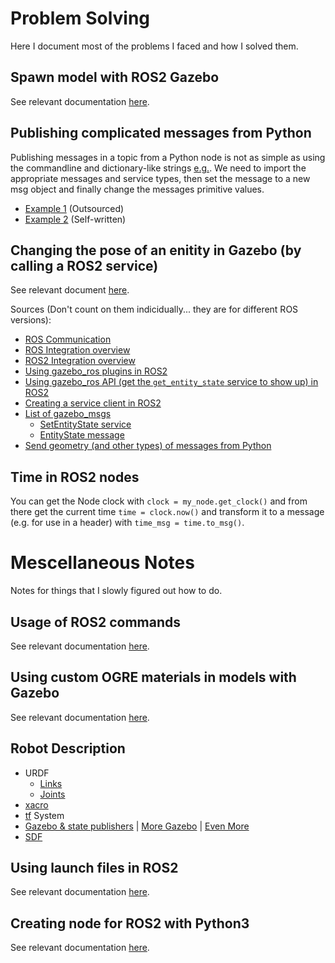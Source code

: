 # Problem Solving
Here I document most of the problems I faced and how I solved them.

## Spawn model with ROS2 Gazebo

See relevant documentation [here](https://answers.ros.org/question/314607/spawn-model-with-ros2-gazebo/).

## Publishing complicated messages from Python

Publishing messages in a topic from a Python node is not as simple as using the commandline and dictionary-like strings [e.g.](src/pose_estimation/pose_estimation/SUPPORT.md#Call-the-service-using-the-appropriate-message). We need to import the appropriate messages and service types, then set the message to a new msg object and finally change the messages primitive values. 
- [Example 1](https://www.programcreek.com/python/example/70251/geometry_msgs.msg.Twist) (Outsourced)
- [Example 2](src/pose_estimation/pose_estimation/SUPPORT.md#from-a-python-node) (Self-written)

## Changing the pose of an enitity in Gazebo (by calling a ROS2 service)

See relevant document [here](src/pose_estimation/pose_estimation/SUPPORT.md).

Sources (Don't count on them indicidually... they are for different ROS versions):
- [ROS Communication](http://gazebosim.org/tutorials/?tut=ros_comm)
- [ROS Integration overview](http://gazebosim.org/tutorials?tut=ros_overview)
- [ROS2 Integration overview](http://gazebosim.org/tutorials?tut=ros2_overview)
- [Using gazebo_ros plugins in ROS2](https://answers.ros.org/question/356936/how-to-use-gazebo-plugins-found-in-gazebo_ros-ros2-foxy-gazebo11/)
- [Using gazebo_ros API (get the `get_entity_state` service to show up) in ROS2](https://answers.ros.org/question/360161/ros2-dashing-service-get_entity_state-is-missing/)
- [Creating a service client in ROS2](https://docs.ros.org/en/foxy/Tutorials/Writing-A-Simple-Py-Service-And-Client.html)
- [List of gazebo_msgs](https://index.ros.org/p/gazebo_msgs/#galactic-assets)
  - [SetEntityState service](https://github.com/ros-simulation/gazebo_ros_pkgs/blob/galactic/gazebo_msgs/srv/SetEntityState.srv)
  - [EntityState message](https://github.com/ros-simulation/gazebo_ros_pkgs/blob/galactic/gazebo_msgs/msg/EntityState.msg)
- [Send geometry (and other types) of messages from Python](https://www.programcreek.com/python/example/70251/geometry_msgs.msg.Twist)

## Time in ROS2 nodes

You can get the Node clock with `clock = my_node.get_clock()` and from there get the current time `time = clock.now()` and transform it to a message (e.g. for use in a header) with `time_msg = time.to_msg()`.

# Mescellaneous Notes

Notes for things that I slowly figured out how to do.

## Usage of ROS2 commands

See relevant documentation [here](/src/stereo_cam/SUPPORT.md).

## Using custom OGRE materials in models with Gazebo

See relevant documentation [here](/models/SUPPORT.md#using-ogre-materials).

## Robot Description

- URDF
  - [Links](http://wiki.ros.org/urdf/XML/link)
  - [Joints](http://wiki.ros.org/urdf/XML/joint)
- [xacro](https://www.youtube.com/watch?v=CwdbsvcpOHM&t=1090s)
- [tf](https://www.youtube.com/watch?v=QyvHhY4Y_Y8&t=2s) System
- [Gazebo & state publishers](https://www.youtube.com/watch?v=laWn7_cj434) | [More Gazebo](https://automaticaddison.com/how-to-simulate-a-robot-using-gazebo-and-ros-2/) | [Even More](https://medium.com/creating-a-gazebo-simulation-with-ros2-for-your/introduction-8daf6efa12f4)
- [SDF](http://sdformat.org/spec)

## Using launch files in ROS2

See relevant documentation [here](/src/stereo_cam/launch/SUPPORT.md).

## Creating node for ROS2 with Python3

See relevant documentation [here](/src/stereo_cam/stereo_cam/SUPPORT.md).
